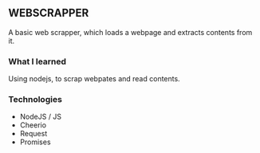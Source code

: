 ## WEBSCRAPPER
A basic web scrapper, which loads a webpage and extracts contents from it.

### What I learned
Using nodejs, to scrap webpates and read contents.

### Technologies
* NodeJS / JS
* Cheerio
* Request
* Promises
